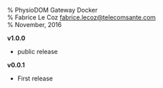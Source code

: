% PhysioDOM Gateway Docker  
% Fabrice Le Coz <fabrice.lecoz@telecomsante.com>  
% November, 2016

__v1.0.0__

  - public release

__v0.0.1__

 - First release
